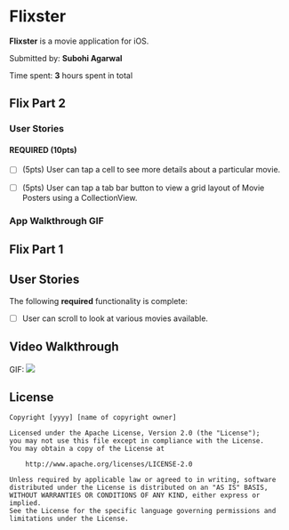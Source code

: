 # Flixster

**Flixster** is a movie application for iOS.

Submitted by: **Subohi Agarwal**

Time spent: **3** hours spent in total

## Flix Part 2

### User Stories

#### REQUIRED (10pts)
- [ ] (5pts) User can tap a cell to see more details about a particular movie.
- [ ] (5pts) User can tap a tab bar button to view a grid layout of Movie Posters using a CollectionView.


### App Walkthrough GIF


## Flix Part 1
## User Stories

The following **required** functionality is complete:

* [ ] User can scroll to look at various movies available.



## Video Walkthrough


GIF: ![](https://i.imgur.com/Co57fig.gif)


## License

    Copyright [yyyy] [name of copyright owner]

    Licensed under the Apache License, Version 2.0 (the "License");
    you may not use this file except in compliance with the License.
    You may obtain a copy of the License at

        http://www.apache.org/licenses/LICENSE-2.0

    Unless required by applicable law or agreed to in writing, software
    distributed under the License is distributed on an "AS IS" BASIS,
    WITHOUT WARRANTIES OR CONDITIONS OF ANY KIND, either express or implied.
    See the License for the specific language governing permissions and
    limitations under the License.
